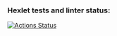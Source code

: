 ### Hexlet tests and linter status:
[![Actions Status](https://github.com/zekdeath/frontend-project-lvl1/workflows/hexlet-check/badge.svg)](https://github.com/zekdeath/frontend-project-lvl1/actions)
